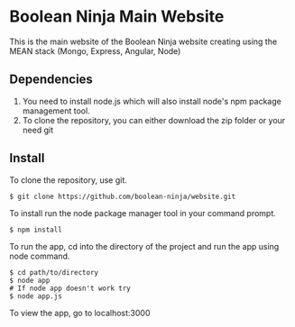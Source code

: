 Boolean Ninja Main Website
==========================

This is the main website of the Boolean Ninja website creating using the MEAN stack (Mongo, Express, Angular, Node)

Dependencies
------------
1. You need to install node.js which will also install node's npm package management tool.
2. To clone the repository, you can either download the zip folder or your need git

Install
-------
To clone the repository, use git.

	$ git clone https://github.com/boolean-ninja/website.git

To install run the node package manager tool in your command prompt.

	$ npm install

To run the app, cd into the directory of the project and run the app using node command.

	$ cd path/to/directory
	$ node app
	# If node app doesn't work try
	$ node app.js

To view the app, go to localhost:3000